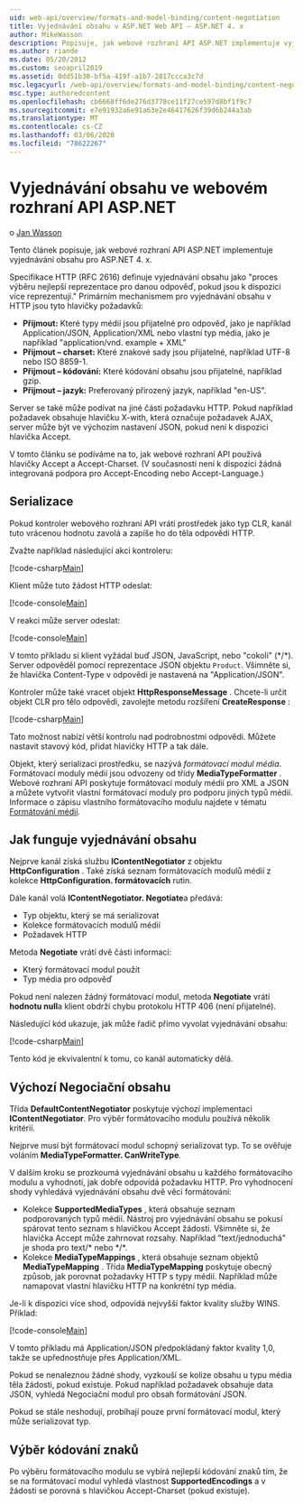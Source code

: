 ```yaml
---
uid: web-api/overview/formats-and-model-binding/content-negotiation
title: Vyjednávání obsahu v ASP.NET Web API – ASP.NET 4. x
author: MikeWasson
description: Popisuje, jak webové rozhraní API ASP.NET implementuje vyjednávání obsahu protokolu HTTP pro ASP.NET 4. x.
ms.author: riande
ms.date: 05/20/2012
ms.custom: seoapril2019
ms.assetid: 0dd51b30-bf5a-419f-a1b7-2817ccca3c7d
msc.legacyurl: /web-api/overview/formats-and-model-binding/content-negotiation
msc.type: authoredcontent
ms.openlocfilehash: cb6668ff6de276d3778ce11f27ce597d8bf1f9c7
ms.sourcegitcommit: e7e91932a6e91a63e2e46417626f39d6b244a3ab
ms.translationtype: MT
ms.contentlocale: cs-CZ
ms.lasthandoff: 03/06/2020
ms.locfileid: "78622267"
---
```

# <a name="content-negotiation-in-aspnet-web-api"></a>Vyjednávání obsahu ve webovém rozhraní API ASP.NET

o [Jan Wasson](https://github.com/MikeWasson)

Tento článek popisuje, jak webové rozhraní API ASP.NET implementuje vyjednávání obsahu pro ASP.NET 4. x.

Specifikace HTTP (RFC 2616) definuje vyjednávání obsahu jako "proces výběru nejlepší reprezentace pro danou odpověď, pokud jsou k dispozici více reprezentují." Primárním mechanismem pro vyjednávání obsahu v HTTP jsou tyto hlavičky požadavků:

- **Přijmout:** Které typy médií jsou přijatelné pro odpověď, jako je například Application/JSON, Application/XML nebo vlastní typ média, jako je například &quot;application/vnd. example + XML&quot;
- **Přijmout – charset:** Které znakové sady jsou přijatelné, například UTF-8 nebo ISO 8859-1.
- **Přijmout – kódování:** Které kódování obsahu jsou přijatelné, například gzip.
- **Přijmout – jazyk:** Preferovaný přirozený jazyk, například "en-US".

Server se také může podívat na jiné části požadavku HTTP. Pokud například požadavek obsahuje hlavičku X-with, která označuje požadavek AJAX, server může být ve výchozím nastavení JSON, pokud není k dispozici hlavička Accept.

V tomto článku se podíváme na to, jak webové rozhraní API používá hlavičky Accept a Accept-Charset. (V současnosti není k dispozici žádná integrovaná podpora pro Accept-Encoding nebo Accept-Language.)

## <a name="serialization"></a>Serializace

Pokud kontroler webového rozhraní API vrátí prostředek jako typ CLR, kanál tuto vrácenou hodnotu zavolá a zapíše ho do těla odpovědi HTTP.

Zvažte například následující akci kontroleru:

[!code-csharp[Main](content-negotiation/samples/sample1.cs)]

Klient může tuto žádost HTTP odeslat:

[!code-console[Main](content-negotiation/samples/sample2.cmd)]

V reakci může server odeslat:

[!code-console[Main](content-negotiation/samples/sample3.cmd)]

V tomto příkladu si klient vyžádal buď JSON, JavaScript, nebo "cokoli" (\*/\*). Server odpověděl pomocí reprezentace JSON objektu `Product`. Všimněte si, že hlavička Content-Type v odpovědi je nastavená na &quot;Application/JSON&quot;.

Kontroler může také vracet objekt **HttpResponseMessage** . Chcete-li určit objekt CLR pro tělo odpovědi, zavolejte metodu rozšíření **CreateResponse** :

[!code-csharp[Main](content-negotiation/samples/sample4.cs)]

Tato možnost nabízí větší kontrolu nad podrobnostmi odpovědi. Můžete nastavit stavový kód, přidat hlavičky HTTP a tak dále.

Objekt, který serializaci prostředku, se nazývá *formátovací modul média*. Formátovací moduly médií jsou odvozeny od třídy **MediaTypeFormatter** . Webové rozhraní API poskytuje formátovací moduly médií pro XML a JSON a můžete vytvořit vlastní formátovací moduly pro podporu jiných typů médií. Informace o zápisu vlastního formátovacího modulu najdete v tématu [Formátování médií](media-formatters.md).

## <a name="how-content-negotiation-works"></a>Jak funguje vyjednávání obsahu

Nejprve kanál získá službu **IContentNegotiator** z objektu **HttpConfiguration** . Také získá seznam formátovacích modulů médií z kolekce **HttpConfiguration. formátovacích** rutin.

Dále kanál volá **IContentNegotiator. Negotiate**a předává:

- Typ objektu, který se má serializovat
- Kolekce formátovacích modulů médií
- Požadavek HTTP

Metoda **Negotiate** vrátí dvě části informací:

- Který formátovací modul použít
- Typ média pro odpověď

Pokud není nalezen žádný formátovací modul, metoda **Negotiate** vrátí **hodnotu null**a klient obdrží chybu protokolu HTTP 406 (není přijatelné).

Následující kód ukazuje, jak může řadič přímo vyvolat vyjednávání obsahu:

[!code-csharp[Main](content-negotiation/samples/sample5.cs)]

Tento kód je ekvivalentní k tomu, co kanál automaticky dělá.

## <a name="default-content-negotiator"></a>Výchozí Negociační obsahu

Třída **DefaultContentNegotiator** poskytuje výchozí implementaci **IContentNegotiator**. Pro výběr formátovacího modulu používá několik kritérií.

Nejprve musí být formátovací modul schopný serializovat typ. To se ověřuje voláním **MediaTypeFormatter. CanWriteType**.

V dalším kroku se prozkoumá vyjednávání obsahu u každého formátovacího modulu a vyhodnotí, jak dobře odpovídá požadavku HTTP. Pro vyhodnocení shody vyhledává vyjednávání obsahu dvě věci formátování:

- Kolekce **SupportedMediaTypes** , která obsahuje seznam podporovaných typů médií. Nástroj pro vyjednávání obsahu se pokusí spárovat tento seznam s hlavičkou Accept žádosti. Všimněte si, že hlavička Accept může zahrnovat rozsahy. Například "text/jednoduchá" je shoda pro text/\* nebo \*/\*.
- Kolekce **MediaTypeMappings** , která obsahuje seznam objektů **MediaTypeMapping** . Třída **MediaTypeMapping** poskytuje obecný způsob, jak porovnat požadavky HTTP s typy médií. Například může namapovat vlastní hlavičku HTTP na konkrétní typ média.

Je-li k dispozici více shod, odpovídá nejvyšší faktor kvality služby WINS. Příklad:

[!code-console[Main](content-negotiation/samples/sample6.cmd)]

V tomto příkladu má Application/JSON předpokládaný faktor kvality 1,0, takže se upřednostňuje přes Application/XML.

Pokud se nenaleznou žádné shody, vyzkouší se kolize obsahu u typu média těla žádosti, pokud existuje. Pokud například požadavek obsahuje data JSON, vyhledá Negociační modul pro obsah formátování JSON.

Pokud se stále neshodují, probíhají pouze první formátovací modul, který může serializovat typ.

## <a name="selecting-a-character-encoding"></a>Výběr kódování znaků

Po výběru formátovacího modulu se vybírá nejlepší kódování znaků tím, že se na formátovací modul vyhledá vlastnost **SupportedEncodings** a v žádosti se porovná s hlavičkou Accept-Charset (pokud existuje).

